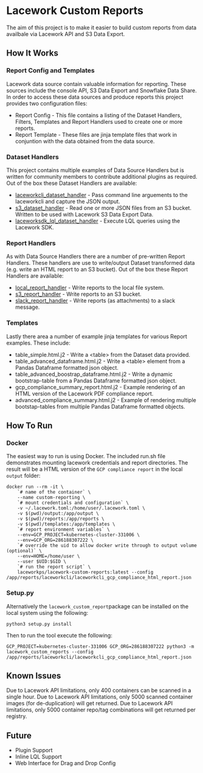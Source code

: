 # Lacework Custom Reports

The aim of this project is to make it easier to build custom reports from data availbale via Lacework API and S3 Data Export.

## How It Works

### Report Config and Templates

Lacework data source contain valuable information for reporting. These sources include the console API, S3 Data Export and Snowflake Data Share. In order to access these data sources and produce reports this project provides two configuration files:

* Report Config - This file contains a listing of the Dataset Handlers, Filters, Templates and Report Handlers used to create one or more reports.
* Report Template - These files are jinja template files that work in conjuntion with the data obtained from the data source.

### Dataset Handlers

This project contains multiple examples of Data Source Handlers but is written for community members to contribute additional plugins as required. Out of the box these Dataset Handlers are available:

* [laceworkcli_dataset_handler](docs/dataset/laceworkcli_dataset_handler.md) - Pass command line arguements to the laceworkcli and capture the JSON output.
* [s3_dataset_handler](docs/dataset/s3_dataset_handler.md) - Read one or more JSON files from an S3 bucket. Written to be used with Lacework S3 Data Export Data.
* [laceworksdk_lql_dataset_handler](docs/dataset/laceworksdk_lql_dataset_handler.md) - Execute LQL queries using the Lacework SDK.

### Report Handlers

As with Data Source Handlers there are a number of pre-written Report Handlers. These handlers are use to write/output Dataset transformed data (e.g. write an HTML report to an S3 bucket). Out of the box these Report Handlers are available:

* [local_report_handler](docs/report/local_report_handler.md) - Write reports to the local file system. 
* [s3_report_handler](docs/report/s3_report_handler.md) - Write reports to an S3 bucket.
* [slack_report_handler](docs/report/slack_report_handler.md) - Write reports (as attachments) to a slack message. 

### Templates

Lastly there area a number of example jinja templates for various Report examples. These include:

* table_simple.html.j2 - Write a &lt;table&gt; from the Dataset data provided.
* table_advanced_dataframe.html.j2 - Write a &lt;table&gt; element from a Pandas Dataframe formatted json object. 
* table_advanced_boostrap_dataframe.html.j2 - Write a dynamic bootstrap-table from a Pandas Dataframe formatted json object.
* gcp_compliance_summary_report.html.j2 - Example rendering of an HTML version of the Lacework PDF compliance report.
* advanced_compliance_summary.html.j2 - Example of rendering multiple bootstap-tables from multiple Pandas Dataframe formatted objects.

## How To Run

### Docker

The easiest way to run is using Docker. The included run.sh file demonstrates mounting lacework credentials and report directories. The result will be a HTML version of the `GCP compliance report` in the local `output` folder:

```
docker run --rm -it \
    `# name of the container` \
    --name custom-reporting \
    `# mount credentials and configuration` \
    -v ~/.lacework.toml:/home/user/.lacework.toml \
    -v $(pwd)/output:/app/output \
    -v $(pwd)/reports:/app/reports \
    -v $(pwd)/templates:/app/templates \
    `# report environment variables` \
    --env=GCP_PROJECT=kubernetes-cluster-331006 \
    --env=GCP_ORG=286188307222 \
    `# override the uid to allow docker write through to output volume (optional)` \
    --env=HOME=/home/user \
    --user $UID:$GID \
    `# run the report script` \
    laceworkps/lacework-custom-reports:latest --config /app/reports/laceworkcli/laceworkcli_gcp_compliance_html_report.json
```

### Setup.py

Alternatively the `lacework_custom_report`package can be installed on the local system using the following:

```
python3 setup.py install
```

Then to run the tool execute the following:

```
GCP_PROJECT=kubernetes-cluster-331006 GCP_ORG=286188307222 python3 -m lacework_custom_reports --config /app/reports/laceworkcli/laceworkcli_gcp_compliance_html_report.json
```
## Known Issues

Due to Lacework API limitations, only 400 containers can be scanned in a single hour.
Due to Lacework API limitations, only 5000 scanned container images (for de-duplication) will get returned.
Due to Lacework API limitations, only 5000 container repo/tag combinations will get returned per registry.

## Future

* Plugin Support
* Inline LQL Support
* Web Interface for Drag and Drop Config